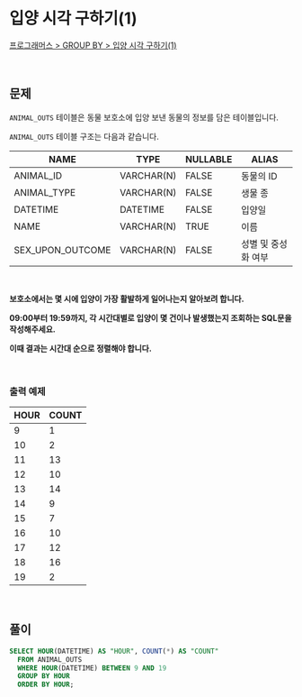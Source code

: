 # 입양 시각 구하기(1)

[프로그래머스 > GROUP BY > 입양 시각 구하기(1)](https://school.programmers.co.kr/learn/courses/30/lessons/59412)

<br/>

## 문제

`ANIMAL_OUTS` 테이블은 동물 보호소에 입양 보낸 동물의 정보를 담은 테이블입니다.

`ANIMAL_OUTS` 테이블 구조는 다음과 같습니다.

| NAME                | TYPE       | NULLABLE | ALIAS             |
| ------------------- | ---------- | -------- | ----------------- |
| ANIMAL_ID           | VARCHAR(N) | FALSE    | 동물의 ID          |
| ANIMAL_TYPE         | VARCHAR(N) | FALSE    | 생물 종            |
| DATETIME            | DATETIME   | FALSE    | 입양일             |
| NAME                | VARCHAR(N) | TRUE     | 이름               |
| SEX_UPON_OUTCOME    | VARCHAR(N) | FALSE    | 성별 및 중성화 여부  |

<br/>

**보호소에서는 몇 시에 입양이 가장 활발하게 일어나는지 알아보려 합니다.**

**09:00부터 19:59까지, 각 시간대별로 입양이 몇 건이나 발생했는지 조회하는 SQL문을 작성해주세요.**

**이때 결과는 시간대 순으로 정렬해야 합니다.**

<br/>

### 출력 예제

| HOUR  | COUNT |
| ----- | ----- |
| 9     | 1     |
| 10    | 2     |
| 11    | 13    |
| 12    | 10    |
| 13    | 14    |
| 14    | 9     |
| 15    | 7     |
| 16    | 10    |
| 17    | 12    |
| 18    | 16    |
| 19    | 2     |

<br/>

## 풀이

```SQL
SELECT HOUR(DATETIME) AS "HOUR", COUNT(*) AS "COUNT"
  FROM ANIMAL_OUTS
  WHERE HOUR(DATETIME) BETWEEN 9 AND 19
  GROUP BY HOUR
  ORDER BY HOUR;
```
